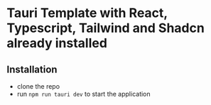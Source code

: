 # Tauri Template with React, Typescript, Tailwind and Shadcn already installed

## Installation

- clone the repo
- run `npm run tauri dev` to start the application
